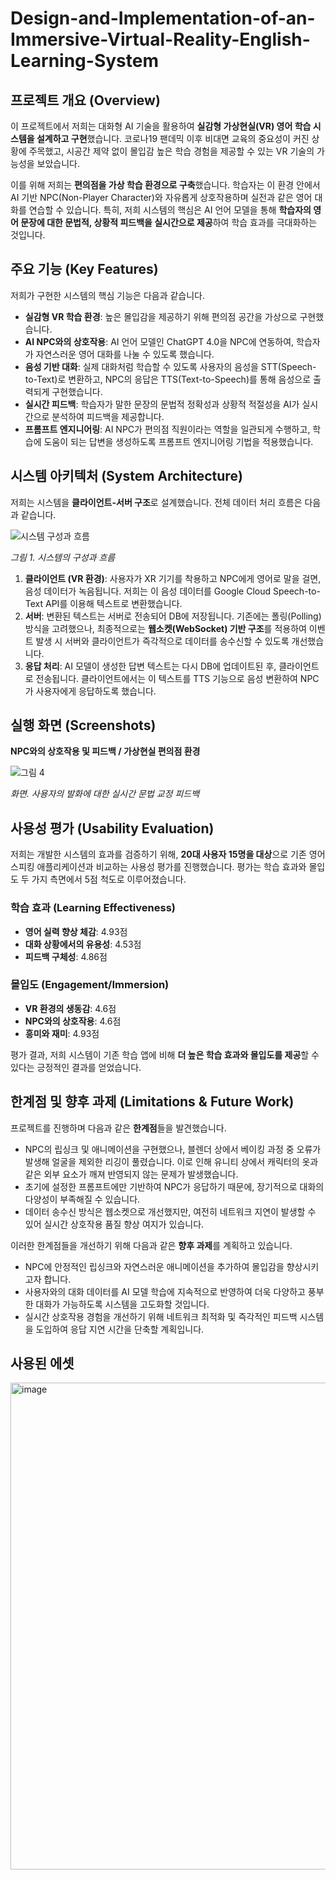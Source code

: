# Design-and-Implementation-of-an-Immersive-Virtual-Reality-English-Learning-System

## 프로젝트 개요 (Overview)

이 프로젝트에서 저희는 대화형 AI 기술을 활용하여 **실감형 가상현실(VR) 영어 학습 시스템을 설계하고 구현**했습니다. 코로나19 팬데믹 이후 비대면 교육의 중요성이 커진 상황에 주목했고, 시공간 제약 없이 몰입감 높은 학습 경험을 제공할 수 있는 VR 기술의 가능성을 보았습니다.

이를 위해 저희는 **편의점을 가상 학습 환경으로 구축**했습니다. 학습자는 이 환경 안에서 AI 기반 NPC(Non-Player Character)와 자유롭게 상호작용하며 실전과 같은 영어 대화를 연습할 수 있습니다. 특히, 저희 시스템의 핵심은 AI 언어 모델을 통해 **학습자의 영어 문장에 대한 문법적, 상황적 피드백을 실시간으로 제공**하여 학습 효과를 극대화하는 것입니다.

## 주요 기능 (Key Features)

저희가 구현한 시스템의 핵심 기능은 다음과 같습니다.

- **실감형 VR 학습 환경**: 높은 몰입감을 제공하기 위해 편의점 공간을 가상으로 구현했습니다.  
- **AI NPC와의 상호작용**: AI 언어 모델인 ChatGPT 4.0을 NPC에 연동하여, 학습자가 자연스러운 영어 대화를 나눌 수 있도록 했습니다.  
- **음성 기반 대화**: 실제 대화처럼 학습할 수 있도록 사용자의 음성을 STT(Speech-to-Text)로 변환하고, NPC의 응답은 TTS(Text-to-Speech)를 통해 음성으로 출력되게 구현했습니다.  
- **실시간 피드백**: 학습자가 말한 문장의 문법적 정확성과 상황적 적절성을 AI가 실시간으로 분석하여 피드백을 제공합니다.  
- **프롬프트 엔지니어링**: AI NPC가 편의점 직원이라는 역할을 일관되게 수행하고, 학습에 도움이 되는 답변을 생성하도록 프롬프트 엔지니어링 기법을 적용했습니다.  

## 시스템 아키텍처 (System Architecture)

저희는 시스템을 **클라이언트-서버 구조**로 설계했습니다. 전체 데이터 처리 흐름은 다음과 같습니다.

![시스템 구성과 흐름](https://github.com/user-attachments/assets/c8a34f07-26d9-412b-b20a-bc83d99ef064)

*그림 1. 시스템의 구성과 흐름*

1. **클라이언트 (VR 환경)**: 사용자가 XR 기기를 착용하고 NPC에게 영어로 말을 걸면, 음성 데이터가 녹음됩니다. 저희는 이 음성 데이터를 Google Cloud Speech-to-Text API를 이용해 텍스트로 변환했습니다.  
2. **서버**: 변환된 텍스트는 서버로 전송되어 DB에 저장됩니다. 기존에는 폴링(Polling) 방식을 고려했으나, 최종적으로는 **웹소켓(WebSocket) 기반 구조**를 적용하여 이벤트 발생 시 서버와 클라이언트가 즉각적으로 데이터를 송수신할 수 있도록 개선했습니다.  
3. **응답 처리**: AI 모델이 생성한 답변 텍스트는 다시 DB에 업데이트된 후, 클라이언트로 전송됩니다. 클라이언트에서는 이 텍스트를 TTS 기능으로 음성 변환하여 NPC가 사용자에게 응답하도록 했습니다.  

## 실행 화면 (Screenshots)

**NPC와의 상호작용 및 피드백 / 가상현실 편의점 환경**

![그림 4](https://github.com/user-attachments/assets/18d583bf-f73a-4550-88c2-da94a3e49a5c)

*화면. 사용자의 발화에 대한 실시간 문법 교정 피드백*

## 사용성 평가 (Usability Evaluation)

저희는 개발한 시스템의 효과를 검증하기 위해, **20대 사용자 15명을 대상**으로 기존 영어 스피킹 애플리케이션과 비교하는 사용성 평가를 진행했습니다. 평가는 학습 효과와 몰입도 두 가지 측면에서 5점 척도로 이루어졌습니다.

### 학습 효과 (Learning Effectiveness)

- **영어 실력 향상 체감**: 4.93점  
- **대화 상황에서의 유용성**: 4.53점  
- **피드백 구체성**: 4.86점  

### 몰입도 (Engagement/Immersion)

- **VR 환경의 생동감**: 4.6점  
- **NPC와의 상호작용**: 4.6점  
- **흥미와 재미**: 4.93점  

평가 결과, 저희 시스템이 기존 학습 앱에 비해 **더 높은 학습 효과와 몰입도를 제공**할 수 있다는 긍정적인 결과를 얻었습니다.

## 한계점 및 향후 과제 (Limitations & Future Work)

프로젝트를 진행하며 다음과 같은 **한계점**들을 발견했습니다.

- NPC의 립싱크 및 애니메이션을 구현했으나, 블렌더 상에서 베이킹 과정 중 오류가 발생해 얼굴을 제외한 리깅이 풀렸습니다. 이로 인해 유니티 상에서 캐릭터의 옷과 같은 외부 요소가 깨져 반영되지 않는 문제가 발생했습니다.  
- 초기에 설정한 프롬프트에만 기반하여 NPC가 응답하기 때문에, 장기적으로 대화의 다양성이 부족해질 수 있습니다.  
- 데이터 송수신 방식은 웹소켓으로 개선했지만, 여전히 네트워크 지연이 발생할 수 있어 실시간 상호작용 품질 향상 여지가 있습니다.  

이러한 한계점들을 개선하기 위해 다음과 같은 **향후 과제**를 계획하고 있습니다.

- NPC에 안정적인 립싱크와 자연스러운 애니메이션을 추가하여 몰입감을 향상시키고자 합니다.  
- 사용자와의 대화 데이터를 AI 모델 학습에 지속적으로 반영하여 더욱 다양하고 풍부한 대화가 가능하도록 시스템을 고도화할 것입니다.  
- 실시간 상호작용 경험을 개선하기 위해 네트워크 최적화 및 즉각적인 피드백 시스템을 도입하여 응답 지연 시간을 단축할 계획입니다.

## 사용된 에셋
<img width="929" height="779" alt="image" src="https://github.com/user-attachments/assets/71166137-c511-4e92-afe1-d5555f12eece" />
